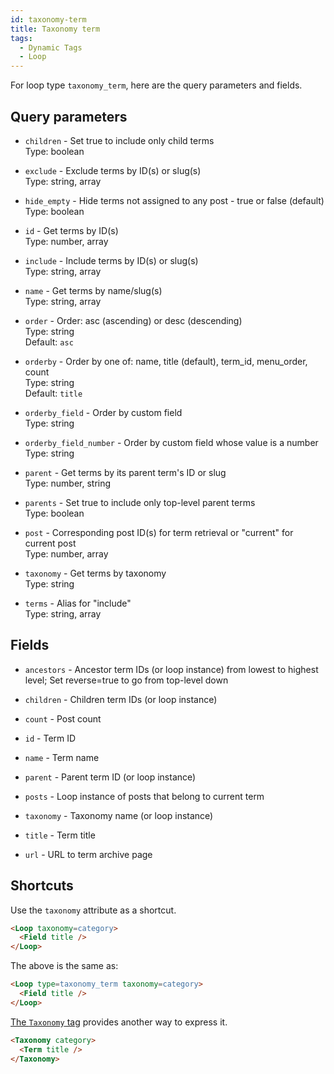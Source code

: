 ```yaml
---
id: taxonomy-term
title: Taxonomy term
tags:
  - Dynamic Tags
  - Loop
---
```

For loop type `taxonomy_term`, here are the query parameters and fields.

## Query parameters

- `children` - Set true to include only child terms  
    Type: boolean  
    
- `exclude` - Exclude terms by ID(s) or slug(s)  
    Type: string, array  
    
- `hide_empty` - Hide terms not assigned to any post - true or false (default)  
    Type: boolean  
    
- `id` - Get terms by ID(s)  
    Type: number, array  
    
- `include` - Include terms by ID(s) or slug(s)  
    Type: string, array  
    
- `name` - Get terms by name/slug(s)  
    Type: string, array  
    
- `order` - Order: asc (ascending) or desc (descending)  
    Type: string  
    Default: `asc`  
    
- `orderby` - Order by one of: name, title (default), term_id, menu_order, count  
    Type: string  
    Default: `title`  
    
- `orderby_field` - Order by custom field  
    Type: string  
    
- `orderby_field_number` - Order by custom field whose value is a number  
    Type: string  
    
- `parent` - Get terms by its parent term's ID or slug  
    Type: number, string  
    
- `parents` - Set true to include only top-level parent terms  
    Type: boolean  
    
- `post` - Corresponding post ID(s) for term retrieval or "current" for current post  
    Type: number, array  
    
- `taxonomy` - Get terms by taxonomy  
    Type: string  
    
- `terms` - Alias for "include"  
    Type: string, array  
    

## Fields

- `ancestors` - Ancestor term IDs (or loop instance) from lowest to highest level; Set reverse=true to go from top-level down  
    
- `children` - Children term IDs (or loop instance)  
    
- `count` - Post count  
    
- `id` - Term ID  
    
- `name` - Term name  
    
- `parent` - Parent term ID (or loop instance)  
    
- `posts` - Loop instance of posts that belong to current term  
    
- `taxonomy` - Taxonomy name (or loop instance)  
    
- `title` - Term title  
    
- `url` - URL to term archive page  
    

## Shortcuts

Use the `taxonomy` attribute as a shortcut.

```html
<Loop taxonomy=category>
  <Field title />
</Loop>
```

The above is the same as:

```html
<Loop type=taxonomy_term taxonomy=category>
  <Field title />
</Loop>
```

[The `Taxonomy` tag](/docs/learning-guides/dynamic-tags/loop/taxonomy-term) provides another way to express it.

```html
<Taxonomy category>
  <Term title />
</Taxonomy>
```